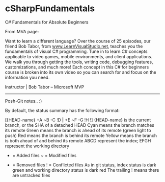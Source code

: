 # cSharpFundamentals
C# Fundamentals for Absolute Beginners

From MVA page:

Want to learn a different language? Over the course of 25 episodes, our friend Bob Tabor, from www.LearnVisualStudio.net, teaches you the fundamentals of visual C# programming. Tune in to learn C# concepts applicable to video games, mobile environments, and client applications. We walk you through getting the tools, writing code, debugging features, customizations, and much more! Each concept in this C# for beginners course is broken into its own video so you can search for and focus on the information you need.

Instructor | Bob Tabor – Microsoft MVP


********
Posh-Git notes.. :)

By default, the status summary has the following format:

[{HEAD-name} +A ~B -C !D | +E ~F -G !H !]
{HEAD-name} is the current branch, or the SHA of a detached HEAD
Cyan means the branch matches its remote
Green means the branch is ahead of its remote (green light to push)
Red means the branch is behind its remote
Yellow means the branch is both ahead of and behind its remote
ABCD represent the index; EFGH represent the working directory
+ = Added files
~ = Modified files
- = Removed files
! = Conflicted files
As in git status, index status is dark green and working directory status is dark red
The trailing ! means there are untracked files
